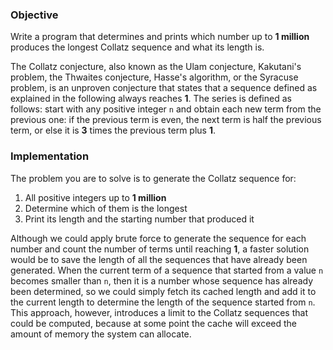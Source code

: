 ### Objective

Write a program that determines and prints which number up to **1 million** produces the longest Collatz sequence and what its length is.

The Collatz conjecture, also known as the Ulam conjecture, Kakutani's problem, the Thwaites conjecture, Hasse's algorithm, or the Syracuse problem, is an unproven conjecture that states that a sequence defined as explained in the following always reaches **1**. The series is defined as follows: start with any positive integer `n` and obtain each new term from the previous one: if the previous term is even, the next term is half the previous term, or else it is **3** times the previous term plus **1**.

### Implementation

The problem you are to solve is to generate the Collatz sequence for:

1. All positive integers up to **1 million**
2. Determine which of them is the longest 
3. Print its length and the starting number that produced it 

Although we could apply brute force to generate the sequence for each number and count the number of terms until reaching **1**, a faster solution would be to save the length of all the sequences that have already been generated. When the current term of a sequence that started from a value `n` becomes smaller than `n`, then it is a number whose sequence has already been determined, so we could simply fetch its cached length and add it to the current length to determine the length of the sequence started from `n`. This approach, however, introduces a limit to the Collatz sequences that could be computed, because at some point the cache will exceed the amount of memory the system can allocate.
